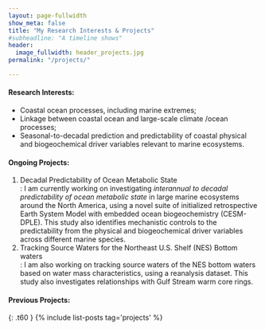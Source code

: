 ```yaml
---
layout: page-fullwidth
show_meta: false
title: "My Research Interests & Projects"
#subheadline: "A timeline shows"
header:
  image_fullwidth: header_projects.jpg
permalink: "/projects/"

---
```


#### **Research Interests:**
* Coastal ocean processes, including marine extremes;   
* Linkage between coastal ocean and large-scale climate /ocean processes;   
* Seasonal-to-decadal prediction and predictability of coastal physical and biogeochemical driver variables relevant to marine ecosystems.   

#### **Ongoing Projects:**
1. Decadal Predictability of Ocean Metabolic State   
:   I am currently working on investigating <i>interannual to decadal predictability of ocean metabolic state</i> in large marine ecosystems around the North America, using a novel suite of initialized retrospective Earth System Model with embedded ocean biogeochemistry (CESM-DPLE). This study also identifies mechanistic controls to the predictability from the physical and biogeochemical driver variables across different marine species.   
2. Tracking Source Waters for the Northeast U.S. Shelf (NES) Bottom waters   
:    I am also working on tracking source waters of the NES bottom waters based on water mass characteristics, using a reanalysis dataset. This study also investigates relationships with Gulf Stream warm core rings.   

#### **Previous Projects:**
{: .t60 }
{% include list-posts tag='projects' %}



